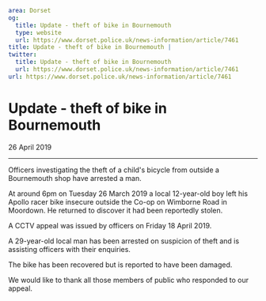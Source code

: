 ```yaml
area: Dorset
og:
  title: Update - theft of bike in Bournemouth
  type: website
  url: https://www.dorset.police.uk/news-information/article/7461
title: Update - theft of bike in Bournemouth |
twitter:
  title: Update - theft of bike in Bournemouth
  url: https://www.dorset.police.uk/news-information/article/7461
url: https://www.dorset.police.uk/news-information/article/7461
```

# Update - theft of bike in Bournemouth

26 April 2019

* * *

Officers investigating the theft of a child's bicycle from outside a Bournemouth shop have arrested a man.

At around 6pm on Tuesday 26 March 2019 a local 12-year-old boy left his Apollo racer bike insecure outside the Co-op on Wimborne Road in Moordown. He returned to discover it had been reportedly stolen.

A CCTV appeal was issued by officers on Friday 18 April 2019.

A 29-year-old local man has been arrested on suspicion of theft and is assisting officers with their enquiries.

The bike has been recovered but is reported to have been damaged.

We would like to thank all those members of public who responded to our appeal.
